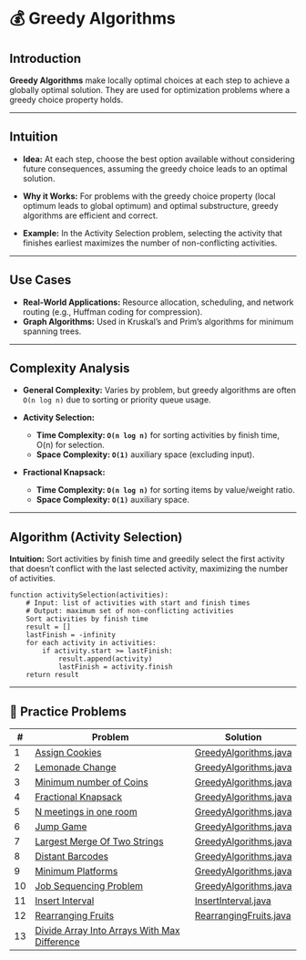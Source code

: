 # 💰 Greedy Algorithms

## Introduction

**Greedy Algorithms** make locally optimal choices at each step to achieve a globally optimal solution. They are used
for optimization problems where a greedy choice property holds.

---

## Intuition

- **Idea:** At each step, choose the best option available without considering future consequences, assuming the greedy
  choice leads to an optimal solution.

- **Why it Works:** For problems with the greedy choice property (local optimum leads to global optimum) and optimal
  substructure, greedy algorithms are efficient and correct.

- **Example:** In the Activity Selection problem, selecting the activity that finishes earliest maximizes the number of
  non-conflicting activities.

---

## Use Cases

- **Real-World Applications:** Resource allocation, scheduling, and network routing (e.g., Huffman coding for
  compression).
- **Graph Algorithms:** Used in Kruskal’s and Prim’s algorithms for minimum spanning trees.

---

## Complexity Analysis

- **General Complexity:** Varies by problem, but greedy algorithms are often `O(n log n)` due to sorting or priority
  queue usage.

- **Activity Selection:**
    - **Time Complexity: `O(n log n)`** for sorting activities by finish time, O(n) for selection.
    - **Space Complexity: `O(1)`** auxiliary space (excluding input).

- **Fractional Knapsack:**
    - **Time Complexity: `O(n log n)`** for sorting items by value/weight ratio.
    - **Space Complexity: `O(1)`** auxiliary space.

---

## Algorithm (Activity Selection)

**Intuition:** Sort activities by finish time and greedily select the first activity that doesn’t conflict with the last
selected activity, maximizing the number of activities.

```
function activitySelection(activities):
    # Input: list of activities with start and finish times
    # Output: maximum set of non-conflicting activities
    Sort activities by finish time
    result = []
    lastFinish = -infinity
    for each activity in activities:
        if activity.start >= lastFinish:
            result.append(activity)
            lastFinish = activity.finish
    return result
```

---

## 🧪 Practice Problems

| #  | Problem                                                                                                                     | Solution                                                  |
|----|-----------------------------------------------------------------------------------------------------------------------------|-----------------------------------------------------------|
| 1  | [Assign Cookies](https://leetcode.com/problems/assign-cookies/description/)                                                 | [GreedyAlgorithms.java](./GreedyAlgorithms.java)          |
| 2  | [Lemonade Change](https://leetcode.com/problems/lemonade-change/description/)                                               | [GreedyAlgorithms.java](./GreedyAlgorithms.java)          |
| 3  | [Minimum number of Coins](https://www.geeksforgeeks.org/problems/-minimum-number-of-coins4426/1)                            | [GreedyAlgorithms.java](./GreedyAlgorithms.java)          |
| 4  | [Fractional Knapsack](https://www.geeksforgeeks.org/problems/fractional-knapsack-1587115620/1)                              | [GreedyAlgorithms.java](./GreedyAlgorithms.java)          |
| 5  | [N meetings in one room](https://www.geeksforgeeks.org/problems/n-meetings-in-one-room-1587115620/1)                        | [GreedyAlgorithms.java](./GreedyAlgorithms.java)          |
| 6  | [Jump Game](https://leetcode.com/problems/jump-game/description/)                                                           | [GreedyAlgorithms.java](./GreedyAlgorithms.java)          |
| 7  | [Largest Merge Of Two Strings](https://leetcode.com/problems/largest-merge-of-two-strings/description/)                     | [GreedyAlgorithms.java](./GreedyAlgorithms.java)          |
| 8  | [Distant Barcodes](https://leetcode.com/problems/distant-barcodes/description/)                                             | [GreedyAlgorithms.java](./GreedyAlgorithms.java)          |
| 9  | [Minimum Platforms](https://www.geeksforgeeks.org/problems/minimum-platforms-1587115620/1)                                  | [GreedyAlgorithms.java](./GreedyAlgorithms.java)          |
| 10 | [Job Sequencing Problem](https://www.geeksforgeeks.org/problems/job-sequencing-problem-1587115620/1)                        | [GreedyAlgorithms.java](./GreedyAlgorithms.java)          |
| 11 | [Insert Interval](https://leetcode.com/problems/insert-interval/)                                                           | [InsertInterval.java](./greedy/InsertInterval.java)       |
| 12 | [Rearranging Fruits](https://leetcode.com/problems/rearranging-fruits/)                                                     | [RearrangingFruits.java](./greedy/RearrangingFruits.java) |
| 13 | [Divide Array Into Arrays With Max Difference](https://leetcode.com/problems/divide-array-into-arrays-with-max-difference/) |                                                           | [DivideArrayIntoArraysWithMaxDifference.java](./greedy/DivideArrayIntoArraysWithMaxDifference.java)

